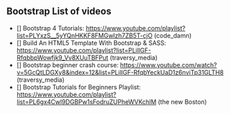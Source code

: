 ## Bootstrap List of videos


* [] Bootstrap 4 Tutorials: https://www.youtube.com/playlist?list=PLYxzS__5yYQnHKKF8FMGwIzh7ZB5T-cjO (code_damn)
* [] Build An HTML5 Template With Bootstrap & SASS: https://www.youtube.com/playlist?list=PLillGF-RfqbbpWowfjk9_Vv8XUuTBFPut (traversy_media)
* [] Bootstrap beginner crash course: https://www.youtube.com/watch?v=5GcQtLDGXy8&index=12&list=PLillGF-RfqbYeckUaD1z6nviTp31GLTH8 (traversy_media)
* [] Bootstrap Tutorials for Beginners Playlist: https://www.youtube.com/playlist?list=PL6gx4Cwl9DGBPw1sFodruZUPheWVKchlM (the new Boston)
